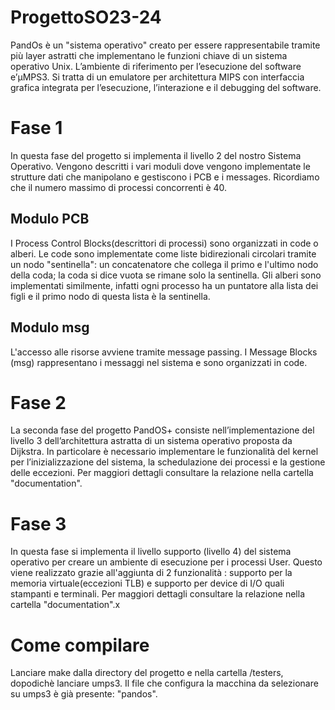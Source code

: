 # ProgettoSO23-24
PandOs è un "sistema operativo" creato per essere rappresentabile tramite più layer astratti che implementano le funzioni chiave di un sistema operativo Unix. L’ambiente di riferimento per l’esecuzione del software e’μMPS3. Si tratta di un emulatore per architettura MIPS con interfaccia grafica integrata per l’esecuzione, l’interazione e il debugging del software.

# Fase 1
In questa fase del progetto si implementa il livello 2 del nostro Sistema Operativo. Vengono descritti i vari moduli dove vengono implementate le strutture dati che manipolano e gestiscono i PCB e i messages. Ricordiamo che il numero massimo di processi concorrenti è 40.

## Modulo PCB
I Process Control Blocks(descrittori di processi) sono organizzati in code o alberi. Le code sono implementate come liste bidirezionali circolari tramite un nodo "sentinella": un concatenatore che collega il primo e l'ultimo nodo della coda; la coda si dice vuota se rimane solo la sentinella. Gli alberi sono implementati similmente, infatti ogni processo ha un puntatore alla lista dei figli e il primo nodo di questa lista è la sentinella.

## Modulo msg
L'accesso alle risorse avviene tramite message passing. I Message Blocks (msg) rappresentano i messaggi nel sistema e sono organizzati in code.

# Fase 2
La seconda fase del progetto PandOS+ consiste nell’implementazione del livello 3 dell’architettura astratta di un sistema operativo proposta da Dijkstra. In particolare è necessario implementare le funzionalità del kernel per l’inizializzazione del sistema, la schedulazione dei processi e la gestione delle eccezioni.
Per maggiori dettagli consultare la relazione nella cartella "documentation".

# Fase 3 
In questa fase si implementa il livello supporto (livello 4) del sistema operativo per creare un ambiente di esecuzione per i processi User. Questo viene realizzato grazie all'aggiunta di 2 funzionalità : supporto per la memoria virtuale(eccezioni TLB) e supporto per device di I/O quali stampanti e terminali. Per maggiori dettagli consultare la relazione nella cartella "documentation".x

# Come compilare
Lanciare make dalla directory del progetto e nella cartella /testers, dopodichè lanciare umps3. Il file che configura la macchina da selezionare su umps3 è già presente: "pandos".
